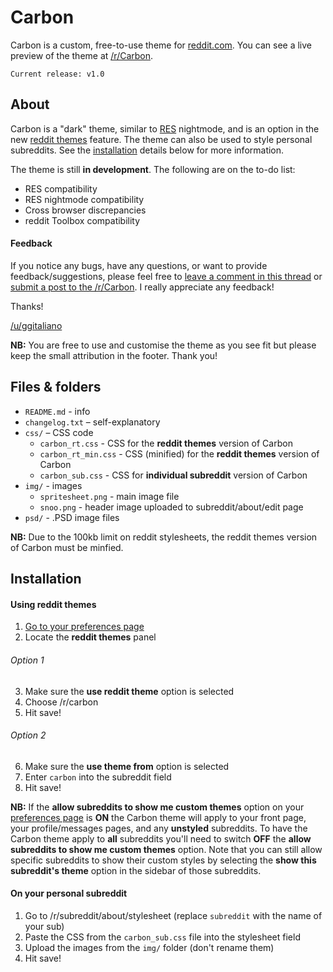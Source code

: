 # Carbon
Carbon is a custom, free-to-use theme for [reddit.com](http://reddit.com). You can see a live preview of the theme at [/r/Carbon](http://reddit.com/r/carbon).

`Current release: v1.0`

## About

Carbon is a "dark" theme, similar to [RES](https://github.com/honestbleeps/Reddit-Enhancement-Suite) nightmode, and is an option in the new [reddit themes](http://www.reddit.com/r/goldbenefits/comments/33ei8y/introducing_reddit_themes_change_the_appearance/) feature. The theme can also be used to style personal subreddits. See the [installation](#installation) details below for more information.

The theme is still **in development**. The following are on the to-do list:

* RES compatibility
* RES nightmode compatibility
* Cross browser discrepancies
* reddit Toolbox compatibility

#### Feedback

If you notice any bugs, have any questions, or want to provide feedback/suggestions, please feel free to [leave a comment in this thread](http://www.reddit.com/r/carbon/comments/33g9qc/carbon_v10_bugs_and_feedback_thread/) or [submit a post to the /r/Carbon](http://www.reddit.com/r/carbon/submit?selftext=true). I really appreciate any feedback!

Thanks!

[/u/ggitaliano](http://reddit.com/user/ggitaliano)

**NB:** You are free to use and customise the theme as you see fit but please keep the small attribution in the footer. Thank you!

## Files & folders

* `README.md` - info
* `changelog.txt` – self-explanatory
* `css/` – CSS code
    * `carbon_rt.css` - CSS for the **reddit themes** version of Carbon
    * `carbon_rt_min.css` - CSS (minified) for the **reddit themes** version of Carbon
    * `carbon_sub.css` - CSS for **individual subreddit** version of Carbon
* `img/` - images
    * `spritesheet.png` - main image file
    * `snoo.png` - header image uploaded to subreddit/about/edit page
* `psd/` - .PSD image files

**NB:** Due to the 100kb limit on reddit stylesheets, the reddit themes version of Carbon must be minfied.

## Installation 

#### Using reddit themes

1. [Go to your preferences page](http://reddit.com/prefs)
2. Locate the <b>reddit themes</b> panel

###### Option 1
3. Make sure the <b>use reddit theme</b> option is selected
4. Choose /r/carbon
5. Hit save!

###### Option 2
6. Make sure the <b>use theme from</b> option is selected
7. Enter `carbon` into the subreddit field
8. Hit save!

<b>NB:</b> If the <b>allow subreddits to show me custom themes</b> option on your [preferences page](http://reddit.com/prefs) is <b>ON</b> the Carbon theme will apply to your front page, your profile/messages pages, and any <b>unstyled</b> subreddits. To have the Carbon theme apply to <b>all</b> subreddits you'll need to switch <b>OFF</b> the <b>allow subreddits to show me custom themes</b> option. Note that you can still allow specific subreddits to show their custom styles by selecting the <b>show this subreddit's theme</b> option in the sidebar of those subreddits.

#### On your personal subreddit

1. Go to /r/subreddit/about/stylesheet (replace `subreddit` with the name of your sub)
2. Paste the CSS from the `carbon_sub.css` file into the stylesheet field
3. Upload the images from the `img/` folder (don't rename them)
4. Hit save!

